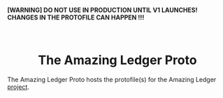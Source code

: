 **[WARNING] DO NOT USE IN PRODUCTION UNTIL V1 LAUNCHES! CHANGES IN THE PROTOFILE CAN HAPPEN !!!**

<h1 align="center">
  <br>
  The Amazing Ledger Proto
</h1>

The Amazing Ledger Proto hosts the protofile(s) for the Amazing Ledger [project](https://github.com/stone-co/the-amazing-ledger).